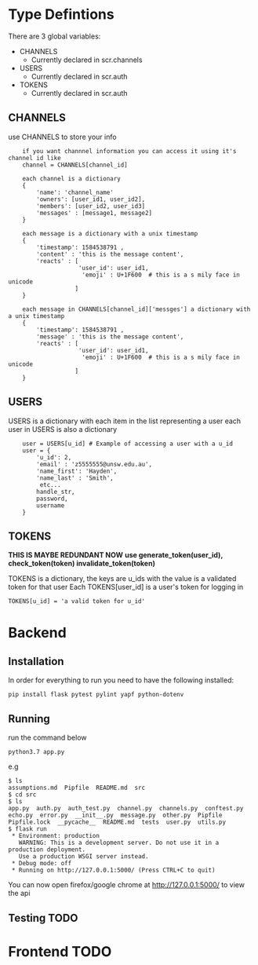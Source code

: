 # Type Defintions
There are 3 global variables:
- CHANNELS
    - Currently declared in scr.channels
- USERS
    - Currently declared in scr.auth
- TOKENS
    - Currently declared in scr.auth

## CHANNELS
use CHANNELS to store your info

``` 
    if you want channnel information you can access it using it's channel id like
    channel = CHANNELS[channel_id]

    each channel is a dictionary 
    { 
        'name': 'channel_name'
        'owners': [user_id1, user_id2],
        'members': [user_id2, user_id3]
        'messages' : [message1, message2] 
    }

    each message is a dictionary with a unix timestamp
    {
        'timestamp': 1584538791 ,
        'content' : 'this is the message content',
        'reacts' : [ 
                    'user_id': user_id1,
                     'emoji' : U+1F600  # this is a s mily face in unicode
                   ]
    }

```

```
    each message in CHANNELS[channel_id]['messges'] a dictionary with a unix timestamp
    {
        'timestamp': 1584538791 ,
        'message' : 'this is the message content',
        'reacts' : [ 
                    'user_id': user_id1,
                     'emoji' : U+1F600  # this is a s mily face in unicode
                   ]
    }

```



## USERS
USERS is a dictionary with each item in the list representing a user
each user in USERS is also a dictionary
```
    user = USERS[u_id] # Example of accessing a user with a u_id
    user = {
        'u_id': 2,
        'email' : 'z5555555@unsw.edu.au',
        'name_first': 'Hayden', 
        'name_last' : 'Smith', 
         etc...
        handle_str,
        password,
        username
    }
```

## TOKENS
__THIS IS MAYBE REDUNDANT NOW__ 
__use generate_token(user_id), check_token(token) invalidate_token(token)__

TOKENS is a dictionary, the keys are u_ids with the value is a validated token for that user
Each TOKENS[user_id] is a user's token for logging in
```
TOKENS[u_id] = 'a valid token for u_id'
```



# Backend
## Installation
In order for everything to run you need to have the following installed:

```
pip install flask pytest pylint yapf python-dotenv
```

## Running
run the command below
```
python3.7 app.py
```
e.g

```
$ ls
assumptions.md	Pipfile  README.md  src
$ cd src
$ ls       
app.py	auth.py  auth_test.py  channel.py  channels.py	conftest.py  echo.py  error.py	__init__.py  message.py  other.py  Pipfile  Pipfile.lock  __pycache__  README.md  tests  user.py  utils.py
$ flask run
 * Environment: production
   WARNING: This is a development server. Do not use it in a production deployment.
   Use a production WSGI server instead.
 * Debug mode: off
 * Running on http://127.0.0.1:5000/ (Press CTRL+C to quit)
```

You can now open firefox/google chrome at http://127.0.0.1:5000/ to view the api


## Testing TODO

# Frontend TODO


